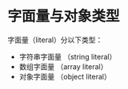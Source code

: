 # 字面量与对象类型

字面量（literal）分以下类型：
- 字符串字面量 （string literal）
- 数组字面量 （array literal）
- 对象字面量 （object literal）